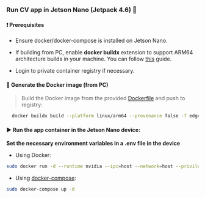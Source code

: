 ### Run CV app in Jetson Nano (Jetpack 4.6) :rocket:

#### :exclamation: Prerequisites
  - Ensure docker/docker-compose is installed on Jetson Nano.

  - If building from PC, enable **docker buildx** extension to support ARM64 architecture builds in your machine. You can follow [this](https://www.docker.com/blog/multi-arch-images/) guide.

  - Login to private container registry if necessary.

#### :whale: Generate the Docker image (from PC)
> Build the Docker image from the provided [Dockerfile](Dockerfile) and push to registry:
```bash
  docker buildx build --platform linux/arm64 --provenance false -f edge_devices/jetson_nano/Dockerfile -t gitlab.secmotic.com:5050/secureye/ai-models/ai-models_dev:latest-jetson-jetpack4 . --push
```

#### :arrow_forward: Run the app container in the Jetson Nano device:

**Set the necessary environment variables in a .env file in the device**

- Using Docker:

```bash
sudo docker run -d --runtime nvidia --ipc=host --network=host --privileged -v /tmp/.X11-unix/:/tmp/.X11-unix/ -v /tmp/argus_socket:/tmp/argus_socket -v /root/.Xauthority:/root/.Xauthority --env-file .env -e DISPLAY=$DISPLAY -e XAUTHORITY=/tmp/.docker.xauth --name cv_app gitlab.secmotic.com:5050/secureye/ai-models/ai-models_dev:latest-jetson-jetpack4
```

- Using [docker-compose](docker-compose.yml):

```bash
sudo docker-compose up -d
```